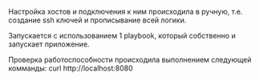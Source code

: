 Настройка хостов и подключения к ним происходила в ручную, т.е. создание ssh ключей и прописывание всей логики.

Запускается с использованием 1 playbook, который собственно и запускает приложение.

Проверка работоспособности происходила выполнением следующей комманды: curl http://localhost:8080
